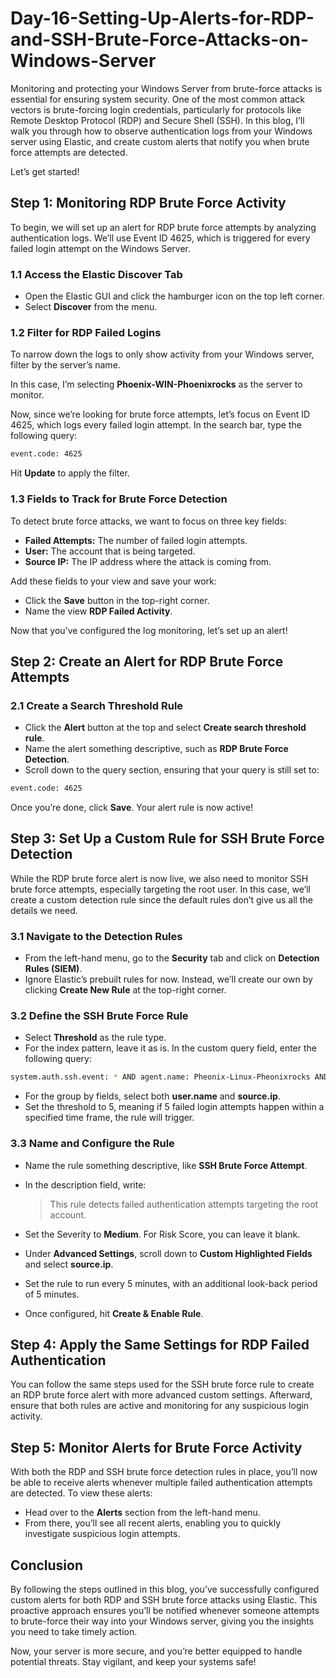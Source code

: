 # Day-16-Setting-Up-Alerts-for-RDP-and-SSH-Brute-Force-Attacks-on-Windows-Server

Monitoring and protecting your Windows Server from brute-force attacks is essential for ensuring system security. One of the most common attack vectors is brute-forcing login credentials, particularly for protocols like Remote Desktop Protocol (RDP) and Secure Shell (SSH). In this blog, I’ll walk you through how to observe authentication logs from your Windows server using Elastic, and create custom alerts that notify you when brute force attempts are detected.

Let’s get started!

## Step 1: Monitoring RDP Brute Force Activity
To begin, we will set up an alert for RDP brute force attempts by analyzing authentication logs. We’ll use Event ID 4625, which is triggered for every failed login attempt on the Windows Server.

### 1.1 Access the Elastic Discover Tab
- Open the Elastic GUI and click the hamburger icon on the top left corner.
- Select **Discover** from the menu.

### 1.2 Filter for RDP Failed Logins
To narrow down the logs to only show activity from your Windows server, filter by the server’s name. 

In this case, I’m selecting **Phoenix-WIN-Phoenixrocks** as the server to monitor.

Now, since we’re looking for brute force attempts, let’s focus on Event ID 4625, which logs every failed login attempt. In the search bar, type the following query:

```bash
event.code: 4625
```
Hit **Update** to apply the filter.

### 1.3 Fields to Track for Brute Force Detection
To detect brute force attacks, we want to focus on three key fields:
- **Failed Attempts:** The number of failed login attempts.
- **User:** The account that is being targeted.
- **Source IP:** The IP address where the attack is coming from.

Add these fields to your view and save your work:
- Click the **Save** button in the top-right corner.
- Name the view **RDP Failed Activity**.

Now that you’ve configured the log monitoring, let’s set up an alert!

## Step 2: Create an Alert for RDP Brute Force Attempts
### 2.1 Create a Search Threshold Rule
- Click the **Alert** button at the top and select **Create search threshold rule**.
- Name the alert something descriptive, such as **RDP Brute Force Detection**.
- Scroll down to the query section, ensuring that your query is still set to:

```bash
event.code: 4625
```
Once you’re done, click **Save**. Your alert rule is now active!

## Step 3: Set Up a Custom Rule for SSH Brute Force Detection
While the RDP brute force alert is now live, we also need to monitor SSH brute force attempts, especially targeting the root user. In this case, we’ll create a custom detection rule since the default rules don’t give us all the details we need.

### 3.1 Navigate to the Detection Rules
- From the left-hand menu, go to the **Security** tab and click on **Detection Rules (SIEM)**.
- Ignore Elastic’s prebuilt rules for now. Instead, we’ll create our own by clicking **Create New Rule** at the top-right corner.

### 3.2 Define the SSH Brute Force Rule
- Select **Threshold** as the rule type.
- For the index pattern, leave it as is. In the custom query field, enter the following query:

```bash
system.auth.ssh.event: * AND agent.name: Pheonix-Linux-Pheonixrocks AND system.auth.ssh.event: Failed AND user.name: root
```
- For the group by fields, select both **user.name** and **source.ip**.
- Set the threshold to 5, meaning if 5 failed login attempts happen within a specified time frame, the rule will trigger.

### 3.3 Name and Configure the Rule
- Name the rule something descriptive, like **SSH Brute Force Attempt**.
- In the description field, write:

  > This rule detects failed authentication attempts targeting the root account.
  
- Set the Severity to **Medium**. For Risk Score, you can leave it blank.
- Under **Advanced Settings**, scroll down to **Custom Highlighted Fields** and select **source.ip**.
- Set the rule to run every 5 minutes, with an additional look-back period of 5 minutes.
- Once configured, hit **Create & Enable Rule**.

## Step 4: Apply the Same Settings for RDP Failed Authentication
You can follow the same steps used for the SSH brute force rule to create an RDP brute force alert with more advanced custom settings. Afterward, ensure that both rules are active and monitoring for any suspicious login activity.

## Step 5: Monitor Alerts for Brute Force Activity
With both the RDP and SSH brute force detection rules in place, you’ll now be able to receive alerts whenever multiple failed authentication attempts are detected. To view these alerts:
- Head over to the **Alerts** section from the left-hand menu.
- From there, you’ll see all recent alerts, enabling you to quickly investigate suspicious login attempts.

## Conclusion
By following the steps outlined in this blog, you’ve successfully configured custom alerts for both RDP and SSH brute force attacks using Elastic. This proactive approach ensures you’ll be notified whenever someone attempts to brute-force their way into your Windows server, giving you the insights you need to take timely action.

Now, your server is more secure, and you’re better equipped to handle potential threats. Stay vigilant, and keep your systems safe!



